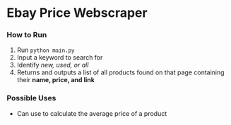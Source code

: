 # Ebay Price Webscraper

### How to Run

1. Run `python main.py`
2. Input a keyword to search for
3. Identify *new, used, or all*
4. Returns and outputs a list of all products found on that page containing their **name, price, and link**

### Possible Uses

* Can use to calculate the average price of a product